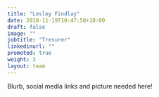 ```yaml
---
title: "Lesley Findlay"
date: 2018-11-19T10:47:58+10:00
draft: false
image: ""
jobtitle: "Tresurer"
linkedinurl: ""
promoted: true
weight: 3
layout: team
---
```


Blurb, social media links and picture needed here!

